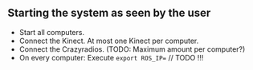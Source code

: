 Starting the system as seen by the user
---------------------------------------

* Start all computers.
* Connect the Kinect. At most one Kinect per computer.
* Connect the Crazyradios. (TODO: Maximum amount per computer?)
* On every computer: Execute `export ROS_IP=` // TODO !!!
